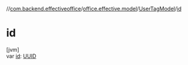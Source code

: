 //[com.backend.effectiveoffice](IdeaProjects/labs-office-elevator/effectiveOfficeBackend/documentation/gfm/index.md)/[office.effective.model](IdeaProjects/labs-office-elevator/effectiveOfficeBackend/documentation/gfm/com.backend.effectiveoffice/office.effective.model/index.md)/[UserTagModel](IdeaProjects/labs-office-elevator/effectiveOfficeBackend/documentation/gfm/com.backend.effectiveoffice/office.effective.model/-user-tag-model/index.md)/[id](IdeaProjects/labs-office-elevator/effectiveOfficeBackend/documentation/gfm/com.backend.effectiveoffice/office.effective.model/-user-tag-model/id.md)

# id

[jvm]\
var [id](IdeaProjects/labs-office-elevator/effectiveOfficeBackend/documentation/gfm/com.backend.effectiveoffice/office.effective.model/-user-tag-model/id.md): [UUID](https://docs.oracle.com/javase/8/docs/api/java/util/UUID.html)
